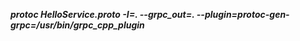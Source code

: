 ***protoc HelloService.proto -I=. --grpc_out=. --plugin=protoc-gen-grpc=/usr/bin/grpc_cpp_plugin***

